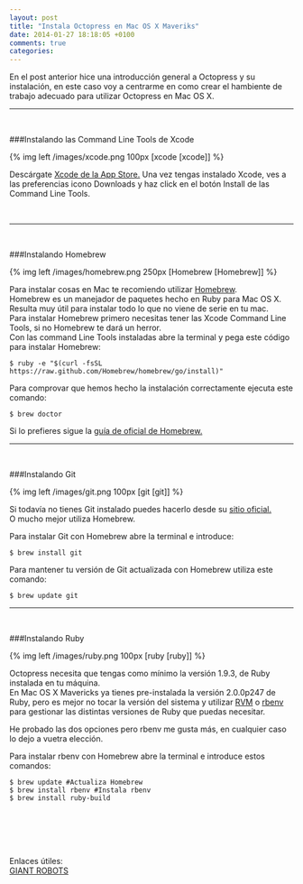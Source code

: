 ```yaml
---
layout: post
title: "Instala Octopress en Mac OS X Maveriks"
date: 2014-01-27 18:18:05 +0100
comments: true
categories: 
---
```


En el post anterior hice una introducción general a Octopress y su instalación, en este caso voy a centrarme en como crear el hambiente de trabajo adecuado para utilizar Octopress en Mac OS X.

<!-- more -->

---
<br>

###Instalando las Command Line Tools de Xcode

{% img left /images/xcode.png 100px [xcode [xcode]] %}

Descárgate [Xcode de la App Store.](https://itunes.apple.com/us/app/xcode/id497799835)
Una vez tengas instalado Xcode, ves a las preferencias icono Downloads y haz click en el botón Install de las Command Line Tools.

<br>

---
<br>

###Instalando Homebrew

{% img left /images/homebrew.png 250px [Homebrew [Homebrew]] %}

Para instalar cosas en Mac te recomiendo utilizar [Homebrew](http://brew.sh/index_es.html).<br>
Homebrew es un manejador de paquetes hecho en Ruby para Mac OS X.<br>
Resulta muy útil para instalar todo lo que no viene de serie en tu mac.<br>
Para instalar Homebrew primero necesitas tener las Xcode Command Line Tools, si no Homebrew te dará un herror.<br>
Con las command Line Tools instaladas abre la terminal y pega este código para instalar Homebrew:

```
$ ruby -e "$(curl -fsSL https://raw.github.com/Homebrew/homebrew/go/install)"
```
Para comprovar que hemos hecho la instalación correctamente ejecuta este comando:

```
$ brew doctor
```
Si lo prefieres sigue la [guía de oficial de Homebrew.](https://github.com/Homebrew/homebrew/wiki/Installation)

--- 
<br>

###Instalando Git

{% img left /images/git.png 100px [git [git]] %}

Si todavía no tienes Git instalado puedes hacerlo desde su [sitio oficial.](http://git-scm.com/downloads)<br>
O mucho mejor utiliza Homebrew.

Para instalar Git con Homebrew abre la terminal e introduce:

```
$ brew install git
```

Para mantener tu versión de Git actualizada con Homebrew utiliza este comando:

```
$ brew update git
```

--- 
<br>

###Instalando Ruby

{% img left /images/ruby.png 100px [ruby [ruby]] %}

Octopress necesita que tengas como mínimo la versión 1.9.3, de Ruby instalada en tu máquina.<br>
En Mac OS X Mavericks ya tienes pre-instalada la versión 2.0.0p247 de Ruby, pero es mejor no tocar la versión del sistema y utilizar [RVM](http://rvm.io/) o [rbenv](https://github.com/sstephenson/rbenv) para gestionar las distintas versiones de Ruby que puedas necesitar.

He probado las dos opciones pero rbenv me gusta más, en cualquier caso lo dejo a vuetra elección.

Para instalar rbenv con Homebrew abre la terminal e introduce estos comandos:

```
$ brew update #Actualiza Homebrew
$ brew install rbenv #Instala rbenv
$ brew install ruby-build
```





<br>
<br>
<br>
<br>

Enlaces útiles:<br>
[GIANT ROBOTS](http://robots.thoughtbot.com/psa-do-not-use-system-ruby)